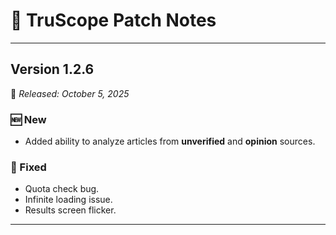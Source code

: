 # 🧩 TruScope Patch Notes

---

## **Version 1.2.6**  
📅 *Released: October 5, 2025*

###  🆕  New
- Added ability to analyze articles from **unverified** and **opinion** sources.

### 🐞 Fixed
- Quota check bug.  
- Infinite loading issue.  
- Results screen flicker.

---
